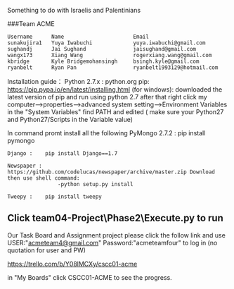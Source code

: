 Something to do with Israelis and Palentinians


###Team ACME
```
Username      Name                      Email
sunakujira1   Yuya Iwabuchi             yuya.iwabuchi@gmail.com
sughandj      Jai Sughand               jaisughand@gmail.com
wangx173      Xiang Wang                rogerxiang.wang@gmail.com
kbridge       Kyle Bridgemohansingh     bsingh.kyle@gmail.com
ryanbelt      Ryan Pan                  ryanbelt1993129@hotmail.com
```
Installation guide：
Python 2.7.x : 	python.org
pip:		https://pip.pypa.io/en/latest/installing.html
(for windows): downloaded the latest version of pip and run using python 2.7
		after that right click my computer-->properties-->advanced system setting-->Environment Variables
		in the "System Variables" find PATH and edited ( make sure your Python27 and Python27/Scripts in the Variable value)

In command promt install all the following
	PyMongo 2.7.2 : pip install pymongo

	Django : 	pip install Django==1.7

	Newspaper : 	https://github.com/codelucas/newspaper/archive/master.zip Download then use shell command:
             		-python setup.py install

	Tweepy : 	pip install tweepy


Click team04-Project\Phase2\Execute.py to run
----------------------------------------------
Our Task Board and Assignment project please click the follow link and use 
USER:"acmeteam4@gmail.com" Password:"acmeteamfour" to log in (no quotation for user and PW)

https://trello.com/b/Y08lMCXy/cscc01-acme

in "My Boards" click CSCC01-ACME to see the progress.
